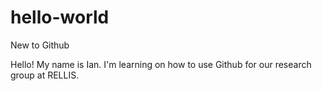 # hello-world
New to Github

Hello! My name is Ian. I'm learning on how to use Github for our research group at RELLIS.
